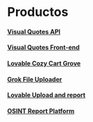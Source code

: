 # Productos

#### [Visual Quotes API](https://github.com/Maciker/VisualQuotesAPI)
#### [Visual Quotes Front-end](https://github.com/Maciker/VisualQuotes)
#### [Lovable Cozy Cart Grove](https://github.com/Maciker/dev_projects/tree/main/cozy-cart-grove)
#### [Grok File Uploader](https://github.com/Maciker/dev_projects/tree/main/grok-file-uploader)
#### [Lovable Upload and report](https://github.com/Maciker/dev_projects/tree/main/upload-and-report)
#### [OSINT Report Platform](https://github.com/Maciker/dev_products/tree/main/osint-report-platform)
